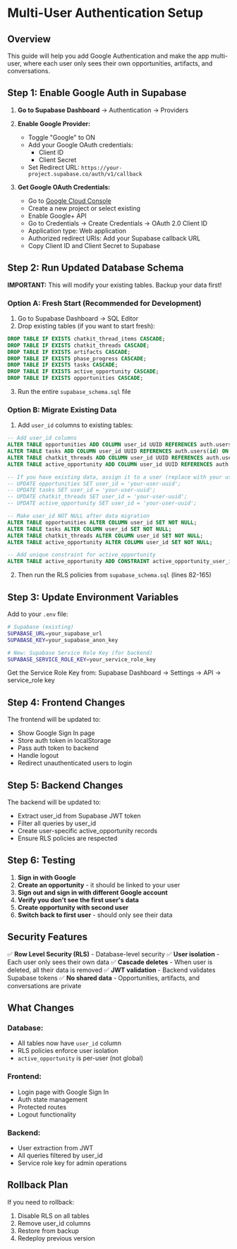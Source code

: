 # Multi-User Authentication Setup

## Overview
This guide will help you add Google Authentication and make the app multi-user, where each user only sees their own opportunities, artifacts, and conversations.

## Step 1: Enable Google Auth in Supabase

1. **Go to Supabase Dashboard** → Authentication → Providers
2. **Enable Google Provider:**
   - Toggle "Google" to ON
   - Add your Google OAuth credentials:
     - Client ID
     - Client Secret
   - Set Redirect URL: `https://your-project.supabase.co/auth/v1/callback`

3. **Get Google OAuth Credentials:**
   - Go to [Google Cloud Console](https://console.cloud.google.com/)
   - Create a new project or select existing
   - Enable Google+ API
   - Go to Credentials → Create Credentials → OAuth 2.0 Client ID
   - Application type: Web application
   - Authorized redirect URIs: Add your Supabase callback URL
   - Copy Client ID and Client Secret to Supabase

## Step 2: Run Updated Database Schema

**IMPORTANT:** This will modify your existing tables. Backup your data first!

### Option A: Fresh Start (Recommended for Development)
1. Go to Supabase Dashboard → SQL Editor
2. Drop existing tables (if you want to start fresh):
```sql
DROP TABLE IF EXISTS chatkit_thread_items CASCADE;
DROP TABLE IF EXISTS chatkit_threads CASCADE;
DROP TABLE IF EXISTS artifacts CASCADE;
DROP TABLE IF EXISTS phase_progress CASCADE;
DROP TABLE IF EXISTS tasks CASCADE;
DROP TABLE IF EXISTS active_opportunity CASCADE;
DROP TABLE IF EXISTS opportunities CASCADE;
```

3. Run the entire `supabase_schema.sql` file

### Option B: Migrate Existing Data
1. Add `user_id` columns to existing tables:
```sql
-- Add user_id columns
ALTER TABLE opportunities ADD COLUMN user_id UUID REFERENCES auth.users(id) ON DELETE CASCADE;
ALTER TABLE tasks ADD COLUMN user_id UUID REFERENCES auth.users(id) ON DELETE CASCADE;
ALTER TABLE chatkit_threads ADD COLUMN user_id UUID REFERENCES auth.users(id) ON DELETE CASCADE;
ALTER TABLE active_opportunity ADD COLUMN user_id UUID REFERENCES auth.users(id) ON DELETE CASCADE;

-- If you have existing data, assign it to a user (replace with your user ID)
-- UPDATE opportunities SET user_id = 'your-user-uuid';
-- UPDATE tasks SET user_id = 'your-user-uuid';
-- UPDATE chatkit_threads SET user_id = 'your-user-uuid';
-- UPDATE active_opportunity SET user_id = 'your-user-uuid';

-- Make user_id NOT NULL after data migration
ALTER TABLE opportunities ALTER COLUMN user_id SET NOT NULL;
ALTER TABLE tasks ALTER COLUMN user_id SET NOT NULL;
ALTER TABLE chatkit_threads ALTER COLUMN user_id SET NOT NULL;
ALTER TABLE active_opportunity ALTER COLUMN user_id SET NOT NULL;

-- Add unique constraint for active_opportunity
ALTER TABLE active_opportunity ADD CONSTRAINT active_opportunity_user_id_key UNIQUE (user_id);
```

2. Then run the RLS policies from `supabase_schema.sql` (lines 82-165)

## Step 3: Update Environment Variables

Add to your `.env` file:
```bash
# Supabase (existing)
SUPABASE_URL=your_supabase_url
SUPABASE_KEY=your_supabase_anon_key

# New: Supabase Service Role Key (for backend)
SUPABASE_SERVICE_ROLE_KEY=your_service_role_key
```

Get the Service Role Key from: Supabase Dashboard → Settings → API → service_role key

## Step 4: Frontend Changes

The frontend will be updated to:
- Show Google Sign In page
- Store auth token in localStorage
- Pass auth token to backend
- Handle logout
- Redirect unauthenticated users to login

## Step 5: Backend Changes

The backend will be updated to:
- Extract user_id from Supabase JWT token
- Filter all queries by user_id
- Create user-specific active_opportunity records
- Ensure RLS policies are respected

## Step 6: Testing

1. **Sign in with Google**
2. **Create an opportunity** - it should be linked to your user
3. **Sign out and sign in with different Google account**
4. **Verify you don't see the first user's data**
5. **Create opportunity with second user**
6. **Switch back to first user** - should only see their data

## Security Features

✅ **Row Level Security (RLS)** - Database-level security
✅ **User isolation** - Each user only sees their own data
✅ **Cascade deletes** - When user is deleted, all their data is removed
✅ **JWT validation** - Backend validates Supabase tokens
✅ **No shared data** - Opportunities, artifacts, and conversations are private

## What Changes

### Database:
- All tables now have `user_id` column
- RLS policies enforce user isolation
- `active_opportunity` is per-user (not global)

### Frontend:
- Login page with Google Sign In
- Auth state management
- Protected routes
- Logout functionality

### Backend:
- User extraction from JWT
- All queries filtered by user_id
- Service role key for admin operations

## Rollback Plan

If you need to rollback:
1. Disable RLS on all tables
2. Remove user_id columns
3. Restore from backup
4. Redeploy previous version
